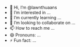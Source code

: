 - 👋 Hi, I’m @lawnthuaans
- 👀 I’m interested in ...
- 🌱 I’m currently learning ...
- 💞️ I’m looking to collaborate on ...
- 📫 How to reach me ...
- 😄 Pronouns: ...
- ⚡ Fun fact: ...

<!---
lawnthuaans/lawnthuaans is a ✨ special ✨ repository because its `README.md` (this file) appears on your GitHub profile.
You can click the Preview link to take a look at your changes.
--->
